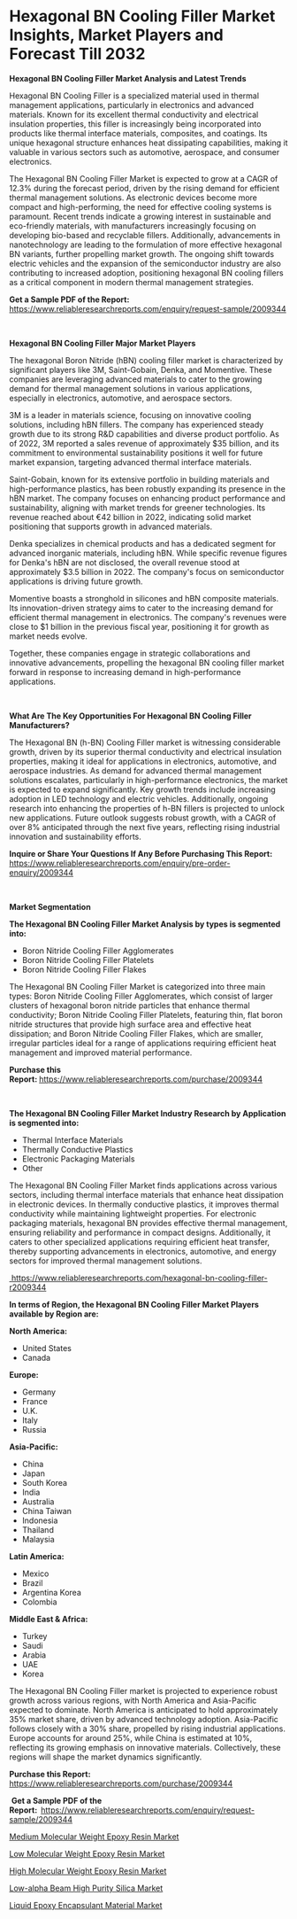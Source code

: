 <p><h1>Hexagonal BN Cooling Filler Market Insights, Market Players and Forecast Till 2032</h1></p><p><strong>Hexagonal BN Cooling Filler Market Analysis and Latest Trends</strong></p>
<p><p>Hexagonal BN Cooling Filler is a specialized material used in thermal management applications, particularly in electronics and advanced materials. Known for its excellent thermal conductivity and electrical insulation properties, this filler is increasingly being incorporated into products like thermal interface materials, composites, and coatings. Its unique hexagonal structure enhances heat dissipating capabilities, making it valuable in various sectors such as automotive, aerospace, and consumer electronics.</p><p>The Hexagonal BN Cooling Filler Market is expected to grow at a CAGR of 12.3% during the forecast period, driven by the rising demand for efficient thermal management solutions. As electronic devices become more compact and high-performing, the need for effective cooling systems is paramount. Recent trends indicate a growing interest in sustainable and eco-friendly materials, with manufacturers increasingly focusing on developing bio-based and recyclable fillers. Additionally, advancements in nanotechnology are leading to the formulation of more effective hexagonal BN variants, further propelling market growth. The ongoing shift towards electric vehicles and the expansion of the semiconductor industry are also contributing to increased adoption, positioning hexagonal BN cooling fillers as a critical component in modern thermal management strategies.</p></p>
<p><strong>Get a Sample PDF of the Report:&nbsp;</strong> <a href="https://www.reliableresearchreports.com/enquiry/request-sample/2009344?utm_campaign=102&utm_medium=2&utm_source=Github&utm_content=ia&utm_term=05022025&utm_id=hexagonal-bn-cooling-filler">https://www.reliableresearchreports.com/enquiry/request-sample/2009344</a></p>
<p>&nbsp;</p>
<p><strong>Hexagonal BN Cooling Filler Major Market Players</strong></p>
<p><p>The hexagonal Boron Nitride (hBN) cooling filler market is characterized by significant players like 3M, Saint-Gobain, Denka, and Momentive. These companies are leveraging advanced materials to cater to the growing demand for thermal management solutions in various applications, especially in electronics, automotive, and aerospace sectors.</p><p>3M is a leader in materials science, focusing on innovative cooling solutions, including hBN fillers. The company has experienced steady growth due to its strong R&D capabilities and diverse product portfolio. As of 2022, 3M reported a sales revenue of approximately $35 billion, and its commitment to environmental sustainability positions it well for future market expansion, targeting advanced thermal interface materials.</p><p>Saint-Gobain, known for its extensive portfolio in building materials and high-performance plastics, has been robustly expanding its presence in the hBN market. The company focuses on enhancing product performance and sustainability, aligning with market trends for greener technologies. Its revenue reached about €42 billion in 2022, indicating solid market positioning that supports growth in advanced materials.</p><p>Denka specializes in chemical products and has a dedicated segment for advanced inorganic materials, including hBN. While specific revenue figures for Denka's hBN are not disclosed, the overall revenue stood at approximately $3.5 billion in 2022. The company's focus on semiconductor applications is driving future growth.</p><p>Momentive boasts a stronghold in silicones and hBN composite materials. Its innovation-driven strategy aims to cater to the increasing demand for efficient thermal management in electronics. The company's revenues were close to $1 billion in the previous fiscal year, positioning it for growth as market needs evolve.</p><p>Together, these companies engage in strategic collaborations and innovative advancements, propelling the hexagonal BN cooling filler market forward in response to increasing demand in high-performance applications.</p></p>
<p>&nbsp;</p>
<p><strong>What Are The Key Opportunities For Hexagonal BN Cooling Filler Manufacturers?</strong></p>
<p><p>The Hexagonal BN (h-BN) Cooling Filler market is witnessing considerable growth, driven by its superior thermal conductivity and electrical insulation properties, making it ideal for applications in electronics, automotive, and aerospace industries. As demand for advanced thermal management solutions escalates, particularly in high-performance electronics, the market is expected to expand significantly. Key growth trends include increasing adoption in LED technology and electric vehicles. Additionally, ongoing research into enhancing the properties of h-BN fillers is projected to unlock new applications. Future outlook suggests robust growth, with a CAGR of over 8% anticipated through the next five years, reflecting rising industrial innovation and sustainability efforts.</p></p>
<p><strong>Inquire or Share Your Questions If Any Before Purchasing This Report:</strong> <a href="https://www.reliableresearchreports.com/enquiry/pre-order-enquiry/2009344?utm_campaign=102&utm_medium=2&utm_source=Github&utm_content=ia&utm_term=05022025&utm_id=hexagonal-bn-cooling-filler">https://www.reliableresearchreports.com/enquiry/pre-order-enquiry/2009344</a></p>
<p>&nbsp;</p>
<p><strong>Market Segmentation</strong></p>
<p><strong>The Hexagonal BN Cooling Filler Market Analysis by types is segmented into:</strong></p>
<p><ul><li>Boron Nitride Cooling Filler Agglomerates</li><li>Boron Nitride Cooling Filler Platelets</li><li>Boron Nitride Cooling Filler Flakes</li></ul></p>
<p><p>The Hexagonal BN Cooling Filler Market is categorized into three main types: Boron Nitride Cooling Filler Agglomerates, which consist of larger clusters of hexagonal boron nitride particles that enhance thermal conductivity; Boron Nitride Cooling Filler Platelets, featuring thin, flat boron nitride structures that provide high surface area and effective heat dissipation; and Boron Nitride Cooling Filler Flakes, which are smaller, irregular particles ideal for a range of applications requiring efficient heat management and improved material performance.</p></p>
<p><strong>Purchase this Report:&nbsp;</strong><a href="https://www.reliableresearchreports.com/purchase/2009344?utm_campaign=102&utm_medium=2&utm_source=Github&utm_content=ia&utm_term=05022025&utm_id=hexagonal-bn-cooling-filler">https://www.reliableresearchreports.com/purchase/2009344</a></p>
<p>&nbsp;</p>
<p><strong>The Hexagonal BN Cooling Filler Market Industry Research by Application is segmented into:</strong></p>
<p><ul><li>Thermal Interface Materials</li><li>Thermally Conductive Plastics</li><li>Electronic Packaging Materials</li><li>Other</li></ul></p>
<p><p>The Hexagonal BN Cooling Filler Market finds applications across various sectors, including thermal interface materials that enhance heat dissipation in electronic devices. In thermally conductive plastics, it improves thermal conductivity while maintaining lightweight properties. For electronic packaging materials, hexagonal BN provides effective thermal management, ensuring reliability and performance in compact designs. Additionally, it caters to other specialized applications requiring efficient heat transfer, thereby supporting advancements in electronics, automotive, and energy sectors for improved thermal management solutions.</p></p>
<p><a href="https://www.reliableresearchreports.com/hexagonal-bn-cooling-filler-r2009344?utm_campaign=102&utm_medium=2&utm_source=Github&utm_content=ia&utm_term=05022025&utm_id=hexagonal-bn-cooling-filler">&nbsp;https://www.reliableresearchreports.com/hexagonal-bn-cooling-filler-r2009344</a></p>
<p><strong>In terms of Region, the Hexagonal BN Cooling Filler Market Players available by Region are:</strong></p>
<p>
    <p> <strong> North America: </strong>
        <ul>
            <li>United States</li>
            <li>Canada</li>
        </ul>
        </p> 
    <p> <strong> Europe: </strong>
        <ul>
            <li>Germany</li>
            <li>France</li>
            <li>U.K.</li>
            <li>Italy</li>
            <li>Russia</li>
        </ul>
        </p> 
    <p> <strong> Asia-Pacific: </strong>
        <ul>
            <li>China</li>
            <li>Japan</li>
            <li>South Korea</li>
            <li>India</li>
            <li>Australia</li>
            <li>China Taiwan</li>
            <li>Indonesia</li>
            <li>Thailand</li>
            <li>Malaysia</li>
        </ul>
        </p> 
    <p> <strong> Latin America: </strong>
        <ul>
            <li>Mexico</li>
            <li>Brazil</li>
            <li>Argentina Korea</li>
            <li>Colombia</li>
        </ul>
        </p> 
    <p> <strong> Middle East & Africa: </strong>
        <ul>
            <li>Turkey</li>
            <li>Saudi</li>
            <li>Arabia</li>
            <li>UAE</li>
            <li>Korea</li>
        </ul>
    </p>
    </p>
<p><p>The Hexagonal BN Cooling Filler market is projected to experience robust growth across various regions, with North America and Asia-Pacific expected to dominate. North America is anticipated to hold approximately 35% market share, driven by advanced technology adoption. Asia-Pacific follows closely with a 30% share, propelled by rising industrial applications. Europe accounts for around 25%, while China is estimated at 10%, reflecting its growing emphasis on innovative materials. Collectively, these regions will shape the market dynamics significantly.</p></p>
<p><strong>Purchase this Report: </strong><a href="https://www.reliableresearchreports.com/purchase/2009344?utm_campaign=102&utm_medium=2&utm_source=Github&utm_content=ia&utm_term=05022025&utm_id=hexagonal-bn-cooling-filler">https://www.reliableresearchreports.com/purchase/2009344</a></p>
<p>&nbsp;<strong>Get a Sample PDF of the Report:&nbsp;&nbsp;</strong><a href="https://www.reliableresearchreports.com/enquiry/request-sample/2009344?utm_campaign=102&utm_medium=2&utm_source=Github&utm_content=ia&utm_term=05022025&utm_id=hexagonal-bn-cooling-filler">https://www.reliableresearchreports.com/enquiry/request-sample/2009344</a></p>
<p><strong></strong></p>
<p><p><a href="https://github.com/dbichayison/Market-Research-Report-List-1/blob/main/medium-molecular-weight-epoxy-resin-market.md?utm_campaign=102&utm_medium=2&utm_source=Github&utm_content=ia&utm_term=05022025&utm_id=hexagonal-bn-cooling-filler">Medium Molecular Weight Epoxy Resin Market</a></p><p><a href="https://github.com/pinzinyaah/Market-Research-Report-List-1/blob/main/low-molecular-weight-epoxy-resin-market.md?utm_campaign=102&utm_medium=2&utm_source=Github&utm_content=ia&utm_term=05022025&utm_id=hexagonal-bn-cooling-filler">Low Molecular Weight Epoxy Resin Market</a></p><p><a href="https://github.com/tumacaakesha78/Market-Research-Report-List-1/blob/main/high-molecular-weight-epoxy-resin-market.md?utm_campaign=102&utm_medium=2&utm_source=Github&utm_content=ia&utm_term=05022025&utm_id=hexagonal-bn-cooling-filler">High Molecular Weight Epoxy Resin Market</a></p><p><a href="https://github.com/nafidurii/Market-Research-Report-List-1/blob/main/low-alpha-beam-high-purity-silica-market.md?utm_campaign=102&utm_medium=2&utm_source=Github&utm_content=ia&utm_term=05022025&utm_id=hexagonal-bn-cooling-filler">Low-alpha Beam High Purity Silica Market</a></p><p><a href="https://github.com/pearlinewhite4692/Market-Research-Report-List-1/blob/main/liquid-epoxy-encapsulant-material-market.md?utm_campaign=102&utm_medium=2&utm_source=Github&utm_content=ia&utm_term=05022025&utm_id=hexagonal-bn-cooling-filler">Liquid Epoxy Encapsulant Material Market</a></p></p>